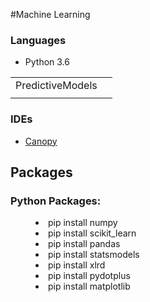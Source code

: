 #Machine Learning
<h3>Languages</h3>
<ul>
<li>Python 3.6</li>
</ul>


<table>
<tr>
<td>
PredictiveModels
</td>
<td>
</td>
</tr>

<tr>
<td>
</td>
<td>
</td>
</tr>

</table>
<h3>IDEs</h3>
<ul>
<li><a href="https://store.enthought.com/downloads/">Canopy</a></li>
</ul>

<h2>Packages</h2>
<dl>
<dt><h3>Python Packages:</h3></dt>
<dd><li>pip install numpy</li></dd>
<dd><li>pip install scikit_learn</li></dd>
<dd><li>pip install pandas</li></dd>
<dd><li>pip install statsmodels</li></dd>
<dd><li>pip install xlrd</li></dd>
<dd><li>pip install pydotplus</li></dd>
<dd><li>pip install matplotlib</li></dd>
</dl>
